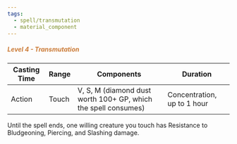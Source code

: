 ```yaml
---
tags:
  - spell/transmutation
  - material_component
---
```

##### *<span style="color:rgb(203, 123, 55)">Level 4 - Transmutation</span>*

|Casting Time|Range|Components|Duration|
|---|---|---|---|
|Action|Touch|V, S, M (diamond dust worth 100+ GP, which the spell consumes)|Concentration, up to 1 hour|
Until the spell ends, one willing creature you touch has Resistance to Bludgeoning, Piercing, and Slashing damage. 